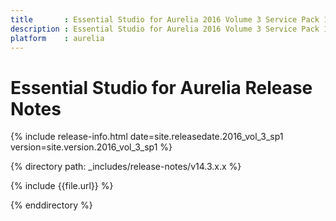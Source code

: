 ```yaml
---
title		: Essential Studio for Aurelia 2016 Volume 3 Service Pack 1 Release Notes
description : Essential Studio for Aurelia 2016 Volume 3 Service Pack 1 Release Notes
platform	: aurelia
---
```


# Essential Studio for Aurelia Release Notes

{% include release-info.html date=site.releasedate.2016_vol_3_sp1 version=site.version.2016_vol_3_sp1 %} 

{% directory path: _includes/release-notes/v14.3.x.x %}

{% include {{file.url}} %}

{% enddirectory %}